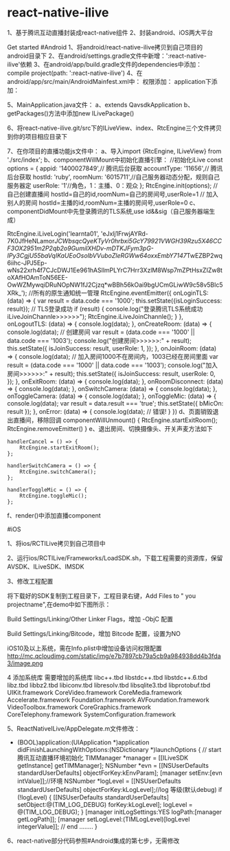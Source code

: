 # react-native-ilive
1、基于腾讯互动直播封装成react-native组件
2、封装android、iOS两大平台

Get started
#Android
1、将android/react-native-ilive拷贝到自己项目的android目录下
2、在android/settings.gradle文件中新增：':react-native-ilive'依赖
3、在android/app/build.gradle文件的dependencies中添加：
compile project(path: ':react-native-ilive')
4、在android/app/src/main/AndroidMainfest.xml中：
权限添加：
    <uses-permission android:name="android.permission.ACCESS_COARSE_LOCATION" />
    <uses-permission android:name="android.permission.ACCESS_FINE_LOCATION" />
    <uses-permission android:name="android.permission.ACCESS_NETWORK_STATE" />
    <uses-permission android:name="android.permission.ACCESS_WIFI_STATE" />
    <uses-permission android:name="android.permission.CAMERA" />
    <uses-permission android:name="android.permission.CHANGE_NETWORK_STATE" />
    <uses-permission android:name="android.permission.CHANGE_WIFI_STATE" />
    <uses-permission android:name="android.permission.MANAGE_ACCOUNTS" />
    <uses-permission android:name="android.permission.GET_ACCOUNTS" />
    <uses-permission android:name="android.permission.GET_TASKS" />
    <uses-permission android:name="android.permission.INTERNET" />
    <uses-permission android:name="android.permission.MODIFY_AUDIO_SETTINGS" />
    <uses-permission android:name="android.permission.READ_LOGS" />
    <uses-permission android:name="android.permission.READ_PHONE_STATE" />
    <uses-permission android:name="android.permission.RECEIVE_BOOT_COMPLETED" />
    <uses-permission android:name="android.permission.RECORD_AUDIO" />
    <uses-permission android:name="android.permission.VIBRATE" />
    <uses-permission android:name="android.permission.WAKE_LOCK" />
    <uses-permission android:name="android.permission.WRITE_EXTERNAL_STORAGE" />
    <uses-permission android:name="android.permission.BLUETOOTH" />
    <uses-permission android:name="android.permission.BLUETOOTH_ADMIN" />
    <uses-permission android:name="android.permission.BROADCAST_STICKY" />
    <uses-permission android:name="android.permission.READ_EXTERNAL_STORAGE" />
    <uses-permission android:name="android.permission.MOUNT_UNMOUNT_FILESYSTEMS" />
    <uses-permission android:name="android.permission.SYSTEM_ALERT_WINDOW" />
application下添加：
<provider
            android:name="android.support.v4.content.FileProvider"
            android:authorities="com.tencent.qcloud.suixinbo.fileProvider"
            android:exported="false"
            android:grantUriPermissions="true">
            <meta-data
                android:name="android.support.FILE_PROVIDER_PATHS"
                android:resource="@xml/file_paths" />
    </provider>

5、MainApplication.java文件：
  a、extends QavsdkApplication
  b、getPackages()方法中添加new ILivePackage()

6、将react-native-ilive.git/src下的ILiveView、index、RtcEngine三个文件拷贝到你的项目相应目录下

7、在你项目的直播功能js文件中：
  a、导入import {RtcEngine, ILiveView} from './src/index';
  b、componentWillMount中初始化直播引擎：
  //初始化iLive
        const options = {
            appid: '1400027849',// 腾讯后台获取
            accountType: '11656',// 腾讯后台获取
            hostId: 'ruby',
            roomNum: '6015711',//自己服务器动态分配，规则自己服务器定
            userRole: '1'//角色，1：主播、0：观众
        };
        RtcEngine.init(options);
  // 自己创建直播间 hostId=自己的id,roomNum=自己的房间号,userRole=1
    // 加入别人的房间 hostId=主播的id,roomNum=主播的房间号,userRole=0
c、componentDidMount中先登录腾讯的TLS系统,use id&&sig（自己服务器端生成）

RtcEngine.iLiveLogin('learnta01', 'eJxlj1FrwjAYRd-7K0JfHeNLamor*JCWbsqcQyeKTyVr0hrbxi5GcY79921VWGH39Rzu5X46CCF3OX2951m2P2qb2o9GumiIXHDv-mDTKJFym3pG-IPy3CgjU55baVqIKaUEoOsoIbVVuboZleRGWw64oxxEmbY7147*TwEZBP2wq6iihc-JPJ5Ep-wNs22xrh4f7CJcDWJ1Ee961hASllmPLYrC7Hrr3XzlM8Wsp7mZPtHsxZIZw8toXAfHOAmToN56EE-OwWZMywqiDRuNOpNW1fJ2Cjzq*wBBh56kOai9bgUCmGLiwW9c58v5Blc5XRk_');
//所有的原生通知统一管理
RtcEngine.eventEmitter({
            onLoginTLS: (data) => {
                var result = data.code === '1000';
                this.setState({isLoginSuccess: result});
                // TLS登录成功
                if (result) {
                    console.log("登录腾讯TLS系统成功iLiveJoinChannle>>>>>>");
                    RtcEngine.iLiveJoinChannle();
                }
            },
            onLogoutTLS: (data) => {
                console.log(data);
            },
            onCreateRoom: (data) => {
                console.log(data);
                // 创建房间
                var result = (data.code === '1000' || data.code === '1003');
                console.log("创建房间>>>>>>:" + result);
                this.setState({
                    isJoinSuccess: result,
                    userRole: 1,
                });
            },
            onJoinRoom: (data) => {
                console.log(data);
                // 加入房间1000不在房间内，1003已经在房间里面
                var result = (data.code === '1000' || data.code === '1003');
                console.log("加入房间>>>>>>:" + result);
                this.setState({
                    isJoinSuccess: result,
                    userRole: 0,
                });
            },
            onExitRoom: (data) => {
                console.log(data);
            },
            onRoomDisconnect: (data) => {
                console.log(data);
            },
            onSwitchCamera: (data) => {
                console.log(data);
            },
            onToggleCamera: (data) => {
                console.log(data);
            },
            onToggleMic: (data) => {
                console.log(data);
                var result = data.result === 'true';
                this.setState({
                    bMicOn: result
                });
            },
            onError: (data) => {
                console.log(data);
                // 错误!
            }
        })
d、页面销毁退出直播间，移除回调
componentWillUnmount() {
        RtcEngine.startExitRoom();
        RtcEngine.removeEmitter()
    }
e、退出房间、切换摄像头、开关声麦方法如下

    handlerCancel = () => {
        RtcEngine.startExitRoom();
    };

    handlerSwitchCamera = () => {
        RtcEngine.switchCamera();
    };

    handlerToggleMic = () => {
        RtcEngine.toggleMic();
    };
f、render()中添加直播component
<ILiveView showVideoView={true}/>

#iOS

1、将ios/RCTILive拷贝到自己项目中

2、运行ios/RCTILive/Frameworks/LoadSDK.sh，下载工程需要的资源库，保留AVSDK、ILiveSDK、IMSDK

3、修改工程配置

  将下载好的SDK复制到工程目录下，工程目录右键，Add Files to " you projectname",在demo中如下图所示：

  Build Settings/Linking/Other Linker Flags，增加 -ObjC 配置

  Build Settings/Linking/Bitcode，增加 Bitcode 配置，设置为NO

  iOS10及以上系统，需在Info.plist中增加设备访问权限配置
  http://mc.qcloudimg.com/static/img/e7b7897cb79a5cb9a984938dd4b3fda3/image.png


4 添加系统库
    需要增加的系统库
    libc++.tbd
    libstdc++.tbd
    libstdc++.6.tbd
    libz.tbd
    libbz2.tbd
    libiconv.tbd
    libresolv.tbd
    libsqlite3.tbd
    libprotobuf.tbd
    UIKit.framework
    CoreVideo.framework
    CoreMedia.framework
    Accelerate.framework
    Foundation.framework
    AVFoundation.framework
    VideoToolbox.framework
    CoreGraphics.framework
    CoreTelephony.framework
    SystemConfiguration.framework

5、ReactNativeILive/AppDelegate.m文件修改：

- (BOOL)application:(UIApplication *)application didFinishLaunchingWithOptions:(NSDictionary *)launchOptions
{
  // start 腾讯互动直播环境初始化
  TIMManager *manager = [[ILiveSDK getInstance] getTIMManager];
  NSNumber *evn = [[NSUserDefaults standardUserDefaults] objectForKey:kEnvParam];
  [manager setEnv:[evn intValue]];//环境
  NSNumber *logLevel = [[NSUserDefaults standardUserDefaults] objectForKey:kLogLevel];//log 等级(默认debug)
  if (!logLevel)
  {
    [[NSUserDefaults standardUserDefaults] setObject:@(TIM_LOG_DEBUG) forKey:kLogLevel];
    logLevel = @(TIM_LOG_DEBUG);
  }
  [manager initLogSettings:YES logPath:[manager getLogPath]];
  [manager setLogLevel:(TIMLogLevel)[logLevel integerValue]];
  // end
  ........
}

6、react-native部分代码参照#Android集成的第七步，无需修改
